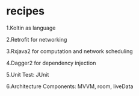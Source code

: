# recipes

1.Koltin as language

2.Retrofit for networking

3.Rxjava2 for computation and network scheduling

4.Dagger2 for dependency injection

5.Unit Test: JUnit

6.Architecture Components: MVVM, room, liveData